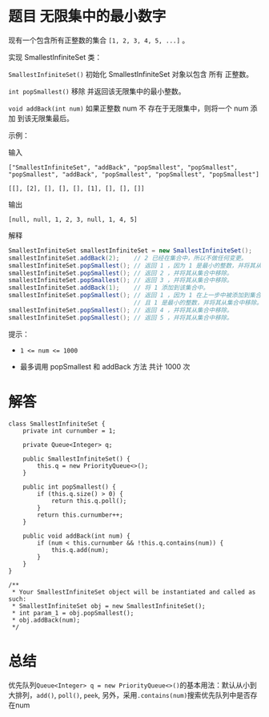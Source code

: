 # 题目 无限集中的最小数字

现有一个包含所有正整数的集合 ```[1, 2, 3, 4, 5, ...]``` 。

实现 SmallestInfiniteSet 类：

```SmallestInfiniteSet()``` 初始化 SmallestInfiniteSet 对象以包含 所有 正整数。

```int popSmallest()``` 移除 并返回该无限集中的最小整数。

```void addBack(int num)``` 如果正整数 num 不 存在于无限集中，则将一个 num 添加 到该无限集最后。
 

示例：

输入

```["SmallestInfiniteSet", "addBack", "popSmallest", "popSmallest", "popSmallest", "addBack", "popSmallest", "popSmallest", "popSmallest"]```

```[[], [2], [], [], [], [1], [], [], []]```

输出

```[null, null, 1, 2, 3, null, 1, 4, 5]```

解释
```java
SmallestInfiniteSet smallestInfiniteSet = new SmallestInfiniteSet();
smallestInfiniteSet.addBack(2);    // 2 已经在集合中，所以不做任何变更。
smallestInfiniteSet.popSmallest(); // 返回 1 ，因为 1 是最小的整数，并将其从集合中移除。
smallestInfiniteSet.popSmallest(); // 返回 2 ，并将其从集合中移除。
smallestInfiniteSet.popSmallest(); // 返回 3 ，并将其从集合中移除。
smallestInfiniteSet.addBack(1);    // 将 1 添加到该集合中。
smallestInfiniteSet.popSmallest(); // 返回 1 ，因为 1 在上一步中被添加到集合中，
                                   // 且 1 是最小的整数，并将其从集合中移除。
smallestInfiniteSet.popSmallest(); // 返回 4 ，并将其从集合中移除。
smallestInfiniteSet.popSmallest(); // 返回 5 ，并将其从集合中移除。
```

提示：

* ```1 <= num <= 1000```

* 最多调用 popSmallest 和 addBack 方法 共计 1000 次


# 解答
```
class SmallestInfiniteSet {
    private int curnumber = 1;

    private Queue<Integer> q;

    public SmallestInfiniteSet() {
        this.q = new PriorityQueue<>();
    }
    
    public int popSmallest() {
        if (this.q.size() > 0) {
            return this.q.poll();
        }
        return this.curnumber++;
    }
    
    public void addBack(int num) {
        if (num < this.curnumber && !this.q.contains(num)) {
            this.q.add(num);
        }   
    }
}

/**
 * Your SmallestInfiniteSet object will be instantiated and called as such:
 * SmallestInfiniteSet obj = new SmallestInfiniteSet();
 * int param_1 = obj.popSmallest();
 * obj.addBack(num);
 */

```

# 总结
优先队列```Queue<Integer> q = new PriorityQueue<>()```的基本用法：默认从小到大排列，```add()```, ```poll()```, ```peek```, 另外，采用```.contains(num)```搜索优先队列中是否存在num
